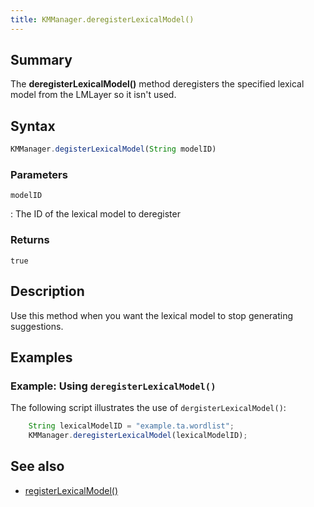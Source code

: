 ```yaml
---
title: KMManager.deregisterLexicalModel()
---
```


## Summary
The **deregisterLexicalModel()** method deregisters the specified lexical model from the LMLayer so it isn't used.

## Syntax
```javascript
KMManager.degisterLexicalModel(String modelID)
```

### Parameters

`modelID`

: The ID of the lexical model to deregister

### Returns
`true`

## Description
Use this method when you want the lexical model to stop generating suggestions. 

## Examples

### Example: Using `deregisterLexicalModel()`
The following script illustrates the use of `dergisterLexicalModel()`:

```javascript
    String lexicalModelID = "example.ta.wordlist";
    KMManager.deregisterLexicalModel(lexicalModelID);
```

## See also
* [registerLexicalModel()](registerLexicalModel)
